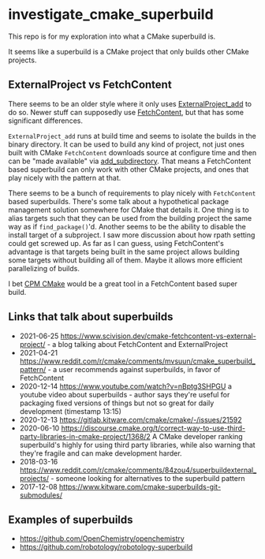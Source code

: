 # investigate_cmake_superbuild
This repo is for my exploration into what a CMake superbuild is.

It seems like a superbuild is a CMake project that only builds other CMake projects.

## ExternalProject vs FetchContent
There seems to be an older style where it only uses [ExternalProject_add](https://cmake.org/cmake/help/latest/module/ExternalProject.html) to do so.
Newer stuff can supposedly use [FetchContent](https://cmake.org/cmake/help/latest/module/FetchContent.html), but that has some significant differences.

`ExternalProject_add` runs at build time and seems to isolate the builds in the binary directory.
It can be used to build any kind of project, not just ones built with CMake
`FetchContent` downloads source at configure time and then can be "made available" via [add_subdirectory](https://cmake.org/cmake/help/latest/command/add_subdirectory.html).
That means a FetchContent based superbuild can only work with other CMake projects, and ones that play nicely with the pattern at that.

There seems to be a bunch of requirements to play nicely with `FetchContent` based superbuilds.
There's some talk about a hypothetical package management solution somewhere for CMake that details it.
One thing is to alias targets such that they can be used from the building project the same way as if `find_package()`'d.
Another seems to be the ability to disable the install target of a subproject.
I saw more discussion about how rpath setting could get screwed up.
As far as I can guess, using FetchContent's advantage is that targets being built in the same project allows building some targets without building all of them.
Maybe it allows more efficient parallelizing of builds.

I bet [CPM CMake](https://github.com/cpm-cmake/CPM.cmake) would be a great tool in a FetchContent based super build.

## Links that talk about superbuilds

* 2021-06-25 https://www.scivision.dev/cmake-fetchcontent-vs-external-project/ - a blog talking about FetchContent and ExternalProject
* 2021-04-21 https://www.reddit.com/r/cmake/comments/mvsuun/cmake_superbuild_pattern/ - a user recommends against superbuilds, in favor of FetchContent
* 2020-12-14 https://www.youtube.com/watch?v=nBptg3SHPGU  a youtube video about superbuilds - author says they're useful for packaging fixed versions of things but not so great for daily development (timestamp 13:15)
* 2020-12-13 https://gitlab.kitware.com/cmake/cmake/-/issues/21592
* 2020-06-10 https://discourse.cmake.org/t/correct-way-to-use-third-party-libraries-in-cmake-project/1368/2 A CMake developer ranking superbuild's highly for using third party libraries, while also warning that they're fragile and can make development harder.
* 2018-03-16 https://www.reddit.com/r/cmake/comments/84zou4/superbuildexternal_projects/ - someone looking for alternatives to the superbuild pattern
* 2017-12-08 https://www.kitware.com/cmake-superbuilds-git-submodules/ 


## Examples of superbuilds
* https://github.com/OpenChemistry/openchemistry
* https://github.com/robotology/robotology-superbuild
